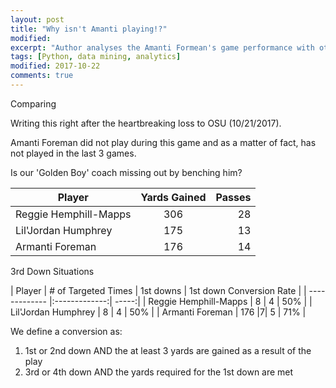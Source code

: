 ```yaml
---
layout: post
title: "Why isn't Amanti playing!?"
modified:
excerpt: "Author analyses the Amanti Formean's game performance with other WR in the team"
tags: [Python, data mining, analytics]
modified: 2017-10-22
comments: true
---
```


Comparing

Writing this right after the heartbreaking loss to OSU (10/21/2017). 

Amanti Foreman did not play during this game and as a matter of fact, has not played in the last 3 games. 

Is our 'Golden Boy' coach missing out by benching him?


| Player        | Yards Gained           | Passes  |
| ------------- |:-------------:| -----:|
| Reggie Hemphill-Mapps      | 306 | 28 |
| Lil'Jordan Humphrey      | 175      |   13 |
| Armanti Foreman | 176      |    14 | 


3rd Down Situations

| Player        | # of Targeted Times           | 1st downs           | 1st down Conversion Rate           |
| ------------- |:-------------:| -----:|
| Reggie Hemphill-Mapps      | 8 | 4 | 50% |
| Lil'Jordan Humphrey      | 8 |   4 | 50% |
| Armanti Foreman | 176      |7|  5 | 71% |



We define a conversion as:

1. 1st or 2nd down AND the at least 3 yards are gained as a result of the play
2. 3rd or 4th down AND the yards required for the 1st down are met


